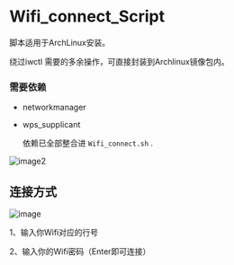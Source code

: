 # Wifi_connect_Script

脚本适用于ArchLinux安装。

绕过iwctl 需要的多余操作，可直接封装到Archlinux镜像包内。

### 需要依赖

- networkmanager

- wps_supplicant

  依赖已全部整合进 ```Wifi_connect.sh``` .

![image2](/home/auroot/Desktop/Wifi_connect_Script/image2.png)



## 连接方式

![image](/home/auroot/Desktop/Wifi_connect_Script/image1.png)

1、输入你Wifi对应的行号

2、输入你的Wifi密码（Enter即可连接）






